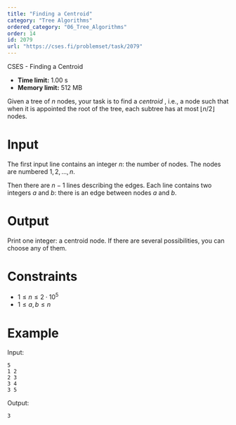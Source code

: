 ```yaml
---
title: "Finding a Centroid"
category: "Tree Algorithms"
ordered_category: "06_Tree_Algorithms"
order: 14
id: 2079
url: "https://cses.fi/problemset/task/2079"
---
```


CSES - Finding a Centroid

  * **Time limit:** 1.00 s
  * **Memory limit:** 512 MB

Given a tree of $n$ nodes, your task is to find a _centroid_ , i.e., a node
such that when it is appointed the root of the tree, each subtree has at most
$\lfloor n/2 \rfloor$ nodes.

# Input

The first input line contains an integer $n$: the number of nodes. The nodes
are numbered $1,2,…,n$.

Then there are $n-1$ lines describing the edges. Each line contains two
integers $a$ and $b$: there is an edge between nodes $a$ and $b$.

# Output

Print one integer: a centroid node. If there are several possibilities, you
can choose any of them.

# Constraints

  * $1 \le n \le 2 \cdot 10^5$
  * $1 \le a,b \le n$

# Example

Input:

    
    
    5
    1 2
    2 3
    3 4
    3 5
    

Output:

    
    
    3
    

